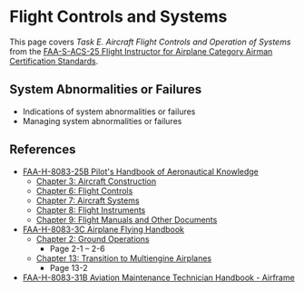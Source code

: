 # Flight Controls and Systems

This page covers *Task E. Aircraft Flight Controls and Operation of Systems* from the [FAA-S-ACS-25 Flight Instructor for Airplane Category Airman Certification Standards](https://www.faa.gov/training_testing/testing/acs/cfi_airplane_acs_25.pdf).

<!--@include: ./docs/src/includes/systems/primary-flight-controls.md | shift:1-->
<!--@include: ./docs/src/includes/systems/secondary-flight-controls.md | shift:1-->
<!--@include: ./docs/src/includes/systems/trim-controls.md | shift:2-->

<!--@include: ./docs/src/includes/systems/powerplant.md | shift:1-->
<!--@include: ./docs/src/includes/systems/ignition.md | shift:2-->
<!--@include: ./docs/src/includes/systems/induction.md | shift:2-->
<!--@include: ./docs/src/includes/systems/propellor.md | shift:2-->
<!--@include: ./docs/src/includes/systems/turbine.md | shift:2-->

<!--@include: ./docs/src/includes/systems/landing-gear.md | shift:1-->
<!--@include: ./docs/src/includes/systems/fuel.md | shift:1-->
<!--@include: ./docs/src/includes/systems/oil.md | shift:1-->
<!--@include: ./docs/src/includes/systems/hydraulic.md | shift:1-->
<!--@include: ./docs/src/includes/systems/electrical.md | shift:1-->

<!--@include: ./docs/src/includes/systems/avionics-and-autopilot.md | shift:1-->

<!--@include: ./docs/src/includes/systems/pitot-static-vacuum-instruments.md | shift:1-->

<!--@include: ./docs/src/includes/systems/environmental-systems.md | shift:1-->
<!--@include: ./docs/src/includes/systems/deicing-and-anti-icing.md | shift:1-->
<!--@include: ./docs/src/includes/systems/oxygen-system.md | shift:1-->

<!--@include: ./docs/src/includes/systems/pressurization.md | shift:2-->

## System Abnormalities or Failures

* Indications of system abnormalities or failures
* Managing system abnormalities or failures

<!--@include: ./docs/src/includes/airworthiness-inop-equipment.md | shift:2-->

## References

* [FAA-H-8083-25B Pilot's Handbook of Aeronautical Knowledge](https://www.faa.gov/regulations_policies/handbooks_manuals/aviation/phak)
  * [Chapter 3: Aircraft Construction](https://www.faa.gov/sites/faa.gov/files/regulations_policies/handbooks_manuals/aviation/phak/05_phak_ch3.pdf)
  * [Chapter 6: Flight Controls](https://www.faa.gov/sites/faa.gov/files/regulations_policies/handbooks_manuals/aviation/phak/08_phak_ch6.pdf)
  * [Chapter 7: Aircraft Systems](https://www.faa.gov/sites/faa.gov/files/regulations_policies/handbooks_manuals/aviation/phak/09_phak_ch7.pdf)
  * [Chapter 8: Flight Instruments](https://www.faa.gov/sites/faa.gov/files/regulations_policies/handbooks_manuals/aviation/phak/10_phak_ch8.pdf)
  * [Chapter 9: Flight Manuals and Other Documents](https://www.faa.gov/sites/faa.gov/files/regulations_policies/handbooks_manuals/aviation/phak/11_phak_ch9.pdf)
* [FAA-H-8083-3C Airplane Flying Handbook](https://www.faa.gov/regulations_policies/handbooks_manuals/aviation/airplane_handbook)
  * [Chapter 2: Ground Operations](https://www.faa.gov/sites/faa.gov/files/regulations_policies/handbooks_manuals/aviation/airplane_handbook/03_afh_ch2.pdf)
    * Page 2-1 – 2-6
  * [Chapter 13: Transition to Multiengine Airplanes](https://www.faa.gov/sites/faa.gov/files/regulations_policies/handbooks_manuals/aviation/airplane_handbook/14_afh_ch13.pdf)
    * Page 13-2
* [FAA-H-8083-31B Aviation Maintenance Technician Handbook - Airframe](https://www.faa.gov/regulations_policies/handbooks_manuals/aviation/FAA-H-8083-31B_Aviation_Maintenance_Technician_Handbook.pdf)
